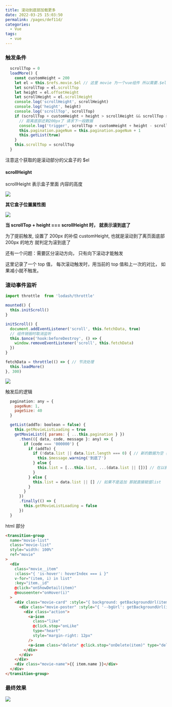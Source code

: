```yaml
---
title: 滚动到底部加载更多
date: 2022-03-25 15:03:50
permalink: /pages/def11d/
categories:
  - Vue
tags:
  - vue
---
```


### 触发条件

```js
  scrollTop = 0
  loadMore() {
    const customHeight = 200
    let el = this.$refs.movie.$el // 这里 movie 为一个vue组件 所以需要.$el获取dom
    let scrollTop = el.scrollTop
    let height = el.offsetHeight
    let scrollHeight = el.scrollHeight
    console.log('scrollHeight', scrollHeight)
    console.log('height', height)
    console.log('scrollTop', scrollTop)
    if (scrollTop + customHeight + height > scrollHeight && scrollTop > this.scrollTop) {
      // 距离底部还剩200px了 请求下一段数据
      console.log('trigger', scrollTop + customHeight + height - scrollHeight)
      this.pagination.pageNum = this.pagination.pageNum + 1
      this.getList(true)
    }
    this.scrollTop = scrollTop
  }
```

注意这个获取的是滚动部分的父盒子的 \$el

#### scrollHeight

scrollHeight 表示盒子里面 内容的高度

![](https://raw.gitmirror.com/GanChuanYin/picture/main/blog/20220325151249.png)

**其它盒子位置属性图**

![](https://raw.gitmirror.com/GanChuanYin/picture/main/blog/20220325160819.png)

**当 scrollTop + height === scrollHeight 时， 就表示滚到底了**

为了提前触发, 设置了 200px 的补偿 customHeight, 也就是滚动到了离页面底部 200px 的地方 就判定为滚到底了

还有一个问题：需要区分滚动方向， 只有向下滚动才能触发

这里记录了一个 top 值， 每次滚动触发时，用当前的 top 值和上一次的对比， 如果减小就不触发。

### 滚动事件监听

```js
import throttle  from 'lodash/throttle'

mounted() {
  this.initScroll()
}

initScroll() {
  document.addEventListener('scroll', this.fetchData, true)
  // 组件销毁时取消监听
  this.$once('hook:beforeDestroy', () => {
    window.removeEventListener('scroll', this.fetchData)
  })
}

fetchData = throttle(() => { // 节流处理
  this.loadMore()
}, 300)
```

![](https://raw.gitmirror.com/GanChuanYin/picture/main/blog/20220325155243.png)

触发后的逻辑

```js
  pagination: any = {
    pageNum: 1,
    pageSize: 40
  }

  getList(addTo: boolean = false) {
    this.getMovieListLoading = true
    getMovieList({ params: { ...this.pagination } })
      .then(({ data, code, message }: any) => {
        if (code === '000000') {
          if (addTo) {
            if (!data.list || data.list.length === 0) { // 新的数据为空 表示已经到底了
              this.$message.warning('到底了')
            } else {
              this.list = [...this.list, ...(data.list || [])] // 在以前的数据尾部追加新的数据
            }
          } else {
            this.list = data.list || [] // 如果不是追加 那就直接赋值list
          }
        }
      })
      .finally(() => {
        this.getMovieListLoading = false
      })
  }
```

html 部分

```html
<transition-group
  name="movie-list"
  class="movie-list"
  style="width: 100%"
  ref="movie"
>
  <div
    class="movie__item"
    :class="{ 'is-hover': hoverIndex === i }"
    v-for="(item, i) in list"
    :key="item._id"
    @click="onShowDetail(item)"
    @mouseenter="onHover(i)"
  >
    <div class="movie-card" :style="{ background: getBackgroundUrl(item) }">
      <div class="movie-poster" :style="{ '--bgUrl': getBackgroundUrl(item) }">
        <div class="action">
          <a-icon
            class="like"
            @click.stop="onLike"
            type="heart"
            style="margin-right: 12px"
          />
          <a-icon class="delete" @click.stop="onDelete(item)" type="delete" />
        </div>
      </div>
    </div>
    <div class="movie-name">{{ item.name }}</div>
  </div>
</transition-group>
```

### 最终效果

![](https://raw.gitmirror.com/GanChuanYin/picture/main/blog/moviescroll.gif)

